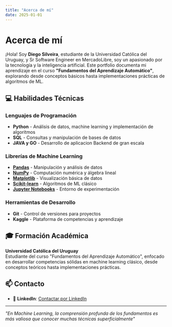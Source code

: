 ```yaml
---
title: "Acerca de mí"
date: 2025-01-01
---
```


# Acerca de mí



¡Hola! Soy **Diego Silveira**, estudiante de la Universidad Católica del Uruguay, y Sr Software Engineer en MercadoLibre, soy un apasionado por la tecnología y la inteligencia artificial. Este portfolio documenta mi aprendizaje en el curso **"Fundamentos del Aprendizaje Automático"**, explorando desde conceptos básicos hasta implementaciones prácticas de algoritmos de ML.

## 💻 Habilidades Técnicas

### Lenguajes de Programación
- **Python** - Análisis de datos, machine learning y implementación de algoritmos
- **SQL** - Consultas y manipulación de bases de datos
- **JAVA y GO** - Desarrollo de aplicacion Backend de gran escala

### Librerías de Machine Learning
- **[Pandas](https://pandas.pydata.org/docs/)** - Manipulación y análisis de datos
- **[NumPy](https://numpy.org/doc/)** - Computación numérica y álgebra lineal
- **[Matplotlib](https://matplotlib.org/stable/contents.html)** - Visualización básica de datos
- **[Scikit-learn](https://scikit-learn.org/stable/user_guide.html)** - Algoritmos de ML clásico
- **[Jupyter Notebooks](https://docs.jupyter.org/en/latest/)** - Entorno de experimentación

### Herramientas de Desarrollo
- **Git** - Control de versiones para proyectos
- **Kaggle** - Plataforma de competencias y aprendizaje

## 🎓 Formación Académica

**Universidad Católica del Uruguay**  
Estudiante del curso "Fundamentos del Aprendizaje Automático", enfocado en desarrollar competencias sólidas en machine learning clásico, desde conceptos teóricos hasta implementaciones prácticas.

## 📫 Contacto

- 📧 **LinkedIn**: [Contactar por LinkedIn](https://www.linkedin.com/in/diego-silveira-uy/)

---

*"En Machine Learning, la comprensión profunda de los fundamentos es más valiosa que conocer muchas técnicas superficialmente"*

